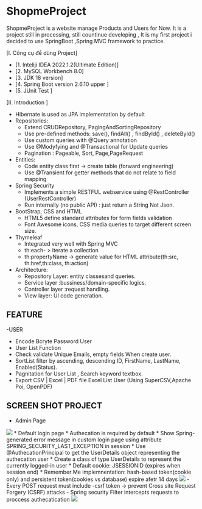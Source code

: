 # ShopmeProject
ShopmeProject is a website manage Products and Users for Now. It is a project still in processing, still countinue develeping , It is my first project i decided to use SpringBoot ,Spring MVC framework to practice.

[I. Công cụ để dùng Project]
- [1. Inteliji IDEA 2022.1.2(Ultimate Edition)]
- [2. MySQL Workbench 8.0]
- [3. JDK 18 version]
- [4. Spring Boot version 2.6.10 upper ]
- [5. JUnit Test ]


[II. Introduction ]
- Hibernate is used as JPA implementation by default
- Repositories:
  + Extend CRUDRepository, PagingAndSortingRepository
  + Use pre-defined methods: save(), findAll() , findById() , deleteById()
  + Use custom queries with @Query annotation
  + Use @Modyfying and @Transactional for Update queries
  + Pagination : Pageable, Sort, Page,PageRequest
- Entities: 
  + Code entity class first -> create table (forward engineering)
  + Use @Transient for getter methods that do not relate to field mapping
- Spring Security
  + Implements a simple RESTFUL webservice using @RestController (UserRestController)
  + Run internally (no public API) : just return a String Not Json.
- BootStrap, CSS and HTML
  + HTML5 define standard attributes for form fields validation
  + Font Awesome icons, CSS media queries to target different screen size.
- Thymeleaf
  + Integrated very well with Spring MVC
  + th:each- > iterate a collection
  + th:propertyName -> generate value for HTML attribute(th:src, th:href,th:class, th:action)
- Architecture: 
  + Repository Layer: entity classesand queries.
  + Service layer :bussiness/domain-specific logics.
  + Controller layer :request handling.
  + View layer: UI code generation.

## FEATURE
-USER
  * Encode Bcryte Password User
  * User List Function
  * Check validate Unique Emails, empty fields When create user.
  * SortList filter by ascending, descending ID, FirstName, LastName, Enabled(Status).
  * Pagnitation for User List , Search keyword textbox.
  * Export CSV | Excel | PDF  file Excel List User (Using SuperCSV,Apache Poi, OpenPDF) 
  
  
  
  ## SCREEN SHOT PROJECT
  * Admin Page
  <img src="https://user-images.githubusercontent.com/86512368/189934378-c622bd86-3376-4fd1-85d8-ea5026d88bf2.png" >
  * Default login page
  * Authecation is required by default
  * Show Spring-generated error message in custom login page using attribute SPRING_SECURITY_LAST_EXCEPTION in session
  * Use @AuthecationPrincipal to get the UserDetails object representing the authecation user
  * Create a class of type UserDetails to represent the currently logged-in user
  * Default cookie: JSESSIONID (expires when session end)
  * Remember Me implemnentation: hash-based token(cookie only) and persistent token(cookies vs database) expire afetr 14 days
  
  <img src="https://user-images.githubusercontent.com/86512368/189726097-9fb4c15b-c48d-49b8-bc79-50f918ee75fa.png" >
  - Every POST request must include -csrf token -> prevent Cross site Request  Forgery (CSRF) attacks
  - Spring security Filter intercepts requests to proccess authecatication
  <img src="https://user-images.githubusercontent.com/86512368/190321422-33e7d08c-4ba3-4074-a65d-9c7893b78667.png" >
 

